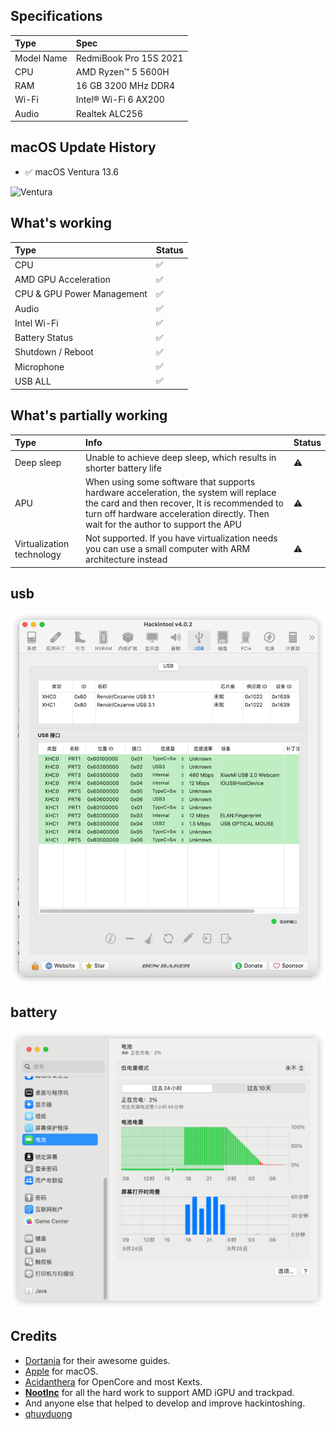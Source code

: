 ## Specifications

Type | Spec
:---------|:---------
Model Name | RedmiBook Pro 15S 2021
CPU | AMD Ryzen™ 5 5600H
RAM | 16 GB 3200 MHz DDR4
Wi-Fi | Intel® Wi-Fi 6 AX200
Audio | Realtek ALC256

## macOS Update History

- ✅ macOS Ventura 13.6

![Ventura](Screenshots/Ventura.png)

## What's working

Type | Status
:---------|:----------
CPU | ✅
AMD GPU Acceleration | ✅
CPU & GPU Power Management | ✅
Audio | ✅
Intel Wi-Fi | ✅
Battery Status | ✅
Shutdown / Reboot | ✅
Microphone | ✅
USB ALL | ✅

## What's partially working

Type | Info | Status
:---------|:---------|:----------
Deep sleep | Unable to achieve deep sleep, which results in shorter battery life | ⚠️
APU | When using some software that supports hardware acceleration, the system will replace the card and then recover, It is recommended to turn off hardware acceleration directly.   Then wait for the author to support the APU | ⚠️
Virtualization technology | Not supported.  If you have virtualization needs you can use a small computer with ARM architecture instead | ⚠️
> 

  
## usb

![sub](Screenshots/usb.jpg)

## battery

![battery](Screenshots/battery.png)

## Credits

- [Dortania](https://dortania.github.io) for their awesome guides.
- [Apple](https://www.apple.com) for macOS.
- [Acidanthera](https://github.com/acidanthera) for OpenCore and most Kexts.
- [**NootInc**](https://github.com/NootInc) for all the hard work to support AMD iGPU and trackpad.
- And anyone else that helped to develop and improve hackintoshing.
- [qhuyduong](https://github.com/qhuyduong)